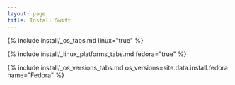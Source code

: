 ```yaml
---
layout: page
title: Install Swift
---
```


{% include install/_os_tabs.md linux="true" %}

{% include install/_linux_platforms_tabs.md fedora="true" %}

{% include install/_os_versions_tabs.md os_versions=site.data.install.fedora  name="Fedora" %}
